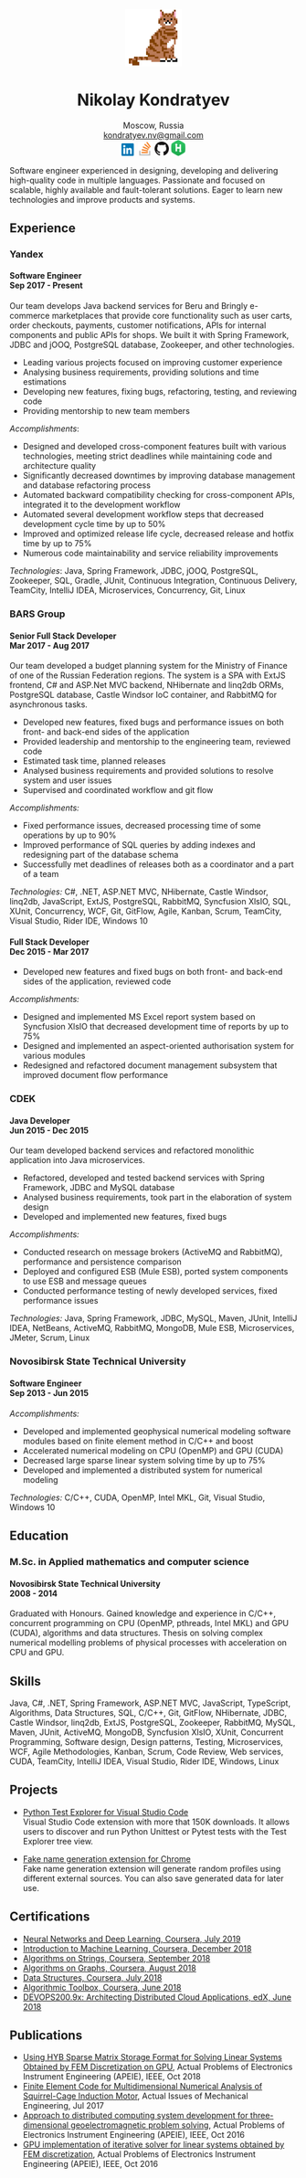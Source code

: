 <p align="center">
  <img src="./Images/Cat_100.png">
</p>
<h1 align="center">Nikolay Kondratyev</h1>
<p align="center">
  Moscow, Russia
  <br/>
  <a href="mailto:kondratyev.nv@gmail.com">kondratyev.nv@gmail.com</a>
  <br/>
  <a href="https://linkedin.com/in/kondratyevnv/"><img width="25" src="./Images/LinkedIn_Logo_32.png"></a>
  <a href="https://stackoverflow.com/users/4182275/"><img width="25" src="./Images/StackOverflow_Logo_32.png"></a>
  <a href="https://github.com/kondratyev-nv/"><img width="25" src="./Images/GitHub_Logo_32.png"></a>
  <a href="https://hackerrank.com/kondratyevnv/"><img width="25" src="./Images/HackerRank_Logo_32.png"></a>
</p>

Software engineer experienced in designing, developing and delivering high-quality code in multiple languages. Passionate and focused on scalable, highly available and fault-tolerant solutions. Eager to learn new technologies and improve products and systems.

## Experience

### __Yandex__
#### __Software Engineer__<br/>Sep 2017 - Present

Our team develops Java backend services for Beru and Bringly e-commerce marketplaces that provide core functionality such as user carts, order checkouts, payments, customer notifications, APIs for internal components and public APIs for shops. We built it with Spring Framework, JDBC and jOOQ, PostgreSQL database, Zookeeper, and other technologies.

 * Leading various projects focused on improving customer experience
 * Analysing business requirements, providing solutions and time estimations
 * Developing new features, fixing bugs, refactoring, testing, and reviewing code
 * Providing mentorship to new team members

_Accomplishments_:
 
 * Designed and developed cross-component features built with various technologies, meeting strict deadlines while maintaining code and architecture quality
 * Significantly decreased downtimes by improving database management and database refactoring process
 * Automated backward compatibility checking for cross-component APIs, integrated it to the development workflow
 * Automated several development workflow steps that decreased development cycle time by up to 50%
 * Improved and optimized release life cycle, decreased release and hotfix time by up to 75%
 * Numerous code maintainability and service reliability improvements
 
_Technologies_: Java, Spring Framework, JDBC, jOOQ, PostgreSQL, Zookeeper, SQL, Gradle, JUnit, Continuous Integration, Continuous Delivery, TeamCity, IntelliJ IDEA, Microservices, Concurrency, Git, Linux

### __BARS Group__
#### __Senior Full Stack Developer__<br/>Mar 2017 - Aug 2017

Our team developed a budget planning system for the Ministry of Finance of one of the Russian Federation regions. The system is a SPA with ExtJS frontend, C# and ASP.Net MVC backend, NHibernate and linq2db ORMs, PostgreSQL database, Castle Windsor IoC container, and RabbitMQ for asynchronous tasks.

 * Developed new features, fixed bugs and performance issues on both front- and back-end sides of the application
 * Provided leadership and mentorship to the engineering team, reviewed code
 * Estimated task time, planned releases
 * Analysed business requirements and provided solutions to resolve system and user issues
 * Supervised and coordinated workflow and git flow

_Accomplishments:_
 
 * Fixed performance issues, decreased processing time of some operations by up to 90%
 * Improved performance of SQL queries by adding indexes and redesigning part of the database schema
 * Successfully met deadlines of releases both as a coordinator and a part of a team

_Technologies:_ C#, .NET, ASP.NET MVC, NHibernate, Castle Windsor, linq2db, JavaScript, ExtJS, PostgreSQL, RabbitMQ, Syncfusion XlsIO, SQL, XUnit, Concurrency, WCF, Git, GitFlow, Agile, Kanban, Scrum, TeamCity, Visual Studio, Rider IDE, Windows 10

#### __Full Stack Developer__<br/>Dec 2015 - Mar 2017

 * Developed new features and fixed bugs on both front- and back-end sides of the application, reviewed code

_Accomplishments:_
 
 * Designed and implemented MS Excel report system based on Syncfusion XlsIO that decreased development time of reports by up to 75%
 * Designed and implemented an aspect-oriented authorisation system for various modules
 * Redesigned and refactored document management subsystem that improved document flow performance

### __CDEK__
#### __Java Developer__<br/>Jun 2015 - Dec 2015

Our team developed backend services and refactored monolithic application into Java microservices.

 * Refactored, developed and tested backend services with Spring Framework, JDBC and MySQL database
 * Analysed business requirements, took part in the elaboration of system design
 * Developed and implemented new features, fixed bugs

_Accomplishments:_
 
 * Conducted research on message brokers (ActiveMQ and RabbitMQ), performance and persistence comparison
 * Deployed and configured ESB (Mule ESB), ported system components to use ESB and message queues
 * Conducted performance testing of newly developed services, fixed performance issues

_Technologies:_ Java, Spring Framework, JDBC, MySQL, Maven, JUnit, IntelliJ IDEA, NetBeans, ActiveMQ, RabbitMQ, MongoDB, Mule ESB, Microservices, JMeter, Scrum, Linux

### __Novosibirsk State Technical University__
#### __Software Engineer__<br/>Sep 2013 - Jun 2015

_Accomplishments:_

 * Developed and implemented geophysical numerical modeling software modules based on finite element method in C/C++ and boost
 * Accelerated numerical modeling on CPU (OpenMP) and GPU (CUDA)
 * Decreased large sparse linear system solving time by up to 75%
 * Developed and implemented a distributed system for numerical modeling

_Technologies:_ C/C++, CUDA, OpenMP, Intel MKL, Git, Visual Studio, Windows 10

## Education

### M.Sc. in Applied mathematics and computer science
#### __Novosibirsk State Technical University__<br/>2008 - 2014

Graduated with Honours. Gained knowledge and experience in C/C++, concurrent programming on CPU (OpenMP, pthreads, Intel MKL) and GPU (CUDA), algorithms and data structures. Thesis on solving complex numerical modelling problems of physical processes with acceleration on CPU and GPU.

## Skills

Java, C#, .NET, Spring Framework, ASP.NET MVC, JavaScript, TypeScript, Algorithms, Data Structures, SQL, C/C++, Git, GitFlow, NHibernate, JDBC, Castle Windsor, linq2db, ExtJS, PostgreSQL, Zookeeper, RabbitMQ, MySQL, Maven, JUnit, ActiveMQ, MongoDB, Syncfusion XlsIO, XUnit, Concurrent Programming, Software design, Design patterns, Testing, Microservices, WCF, Agile Methodologies, Kanban, Scrum, Code Review, Web services, CUDA, TeamCity, IntelliJ IDEA, Visual Studio, Rider IDE, Windows, Linux

## Projects
 
 * [Python Test Explorer for Visual Studio Code](https://github.com/kondratyev-nv/vscode-python-test-adapter)  
   Visual Studio Code extension with more that 150K downloads. It allows users to discover and run Python Unittest or Pytest tests with the Test Explorer tree view. 

 * [Fake name generation extension for Chrome](https://github.com/kondratyev-nv/name-genarator-extension)  
   Fake name generation extension will generate random profiles using different external sources. You can also save generated data for later use.

## Certifications
 
 * [Neural Networks and Deep Learning, Coursera, July 2019](https://www.coursera.org/account/accomplishments/verify/BCLMQE97BSXY)
 * [Introduction to Machine Learning, Coursera, December 2018](https://www.coursera.org/account/accomplishments/verify/LSBDQ7KLW9FT)
 * [Algorithms on Strings, Coursera, September 2018](https://www.coursera.org/account/accomplishments/verify/RM3MK5VBJ7WQ)
 * [Algorithms on Graphs, Coursera, August 2018](https://www.coursera.org/account/accomplishments/verify/2NHADYLDGB2P)
 * [Data Structures, Coursera, July 2018](https://www.coursera.org/account/accomplishments/verify/CV72TXV7Q44L)
 * [Algorithmic Toolbox, Coursera, June 2018](https://www.coursera.org/account/accomplishments/verify/MU68KFWTRQ54)
 * [DEVOPS200.9x: Architecting Distributed Cloud Applications, edX, June 2018](https://courses.edx.org/certificates/0fc5cb6fbc3341f291b8c47d6c7a694b)

## Publications

 * [Using HYB Sparse Matrix Storage Format for Solving Linear Systems Obtained by FEM Discretization on GPU](https://doi.org/10.1109/APEIE.2018.8546266),
   Actual Problems of Electronics Instrument Engineering (APEIE), IEEE, Oct 2018
 * [Finite Element Code for Multidimensional Numerical Analysis of Squirrel-Cage Induction Motor](https://dx.doi.org/10.2991/aime-17.2017.137), Actual Issues of Mechanical Engineering, Jul 2017
 * [Approach to distributed computing system development for three-dimensional geoelectromagnetic problem solving](https://doi.org/10.1109/APEIE.2016.7806465),
   Actual Problems of Electronics Instrument Engineering (APEIE), IEEE, Oct 2016
 * [GPU implementation of iterative solver for linear systems obtained by FEM discretization](https://doi.org/10.1109/APEIE.2016.7806466),
   Actual Problems of Electronics Instrument Engineering (APEIE), IEEE, Oct 2016
